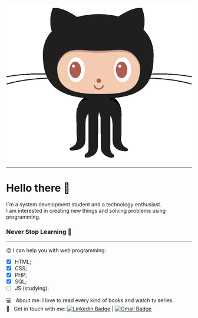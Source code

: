 ![octocat](https://github.com/souzatrixie/souzatrixie/blob/main/octocat.gif)
***
# Hello there 🖖

I´m a system development student and a technology enthusiast. </br>
I am interested in creating new things and solving problems using programming. </br>

### Never Stop Learning 🚀
***

😊   I can help you with web programming: </br>
- [x] HTML; </br>
- [x] CSS; </br>
- [x] PHP; </br>
- [x] SQL; </br>
- [ ] JS (studying). </br> 

:computer: &nbsp; About me: I love to read every kind of books and watch tv series. <br/>
:email: &nbsp; Get in touch with me:
[![Linkedin Badge](https://img.shields.io/badge/-souzatrixie-blue?style=flat-square&logo=Linkedin&logoColor=white&link=https://www.linkedin.com/in/souzatrixie/)](https://www.linkedin.com/in/souzatrixie/) 
| 
[![Gmail Badge](https://img.shields.io/badge/-biamoreirasouza2612@hotmail.com-c14438?style=flat-square&logo=Gmail&logoColor=white&link=mailto:biamoreirasouza2612@hotmail.com)](mailto:biamoreirasouza2612@hotmail.com)

